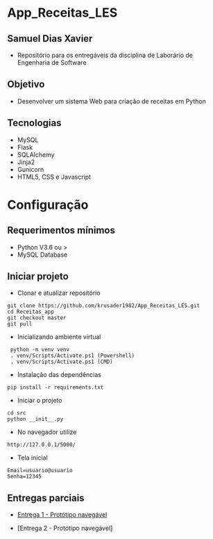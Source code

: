 # App_Receitas_LES


## Samuel Dias Xavier

* Repositório para os entregáveis da disciplina de Laborário de Engenharia de Software

## Objetivo
- Desenvolver um sistema Web para criação de receitas em Python

## Tecnologias
- MySQL
- Flask
- SQLAlchemy
- Jinja2
- Gunicorn
- HTML5, CSS e Javascript

# Configuração

## Requerimentos mínimos
- Python V3.6 ou >
- MySQL Database

## Iniciar projeto
- Clonar e atualizar repositório
```
git clone https://github.com/krusader1982/App_Receitas_LES.git
cd Receitas_app
git checkout master
git pull
```
- Inicializando ambiente virtual
```
 python -m venv venv
 . venv/Scripts/Activate.ps1 (Powershell)
 . venv/Scripts/Activate.ps1 (CMD)
```


- Instalação das dependências
```
pip install -r requirements.txt
```

- Iniciar o projeto

```
cd src
python __init__.py
```

- No navegador utilize
```
http://127.0.0.1/5000/
```

- Tela inicial

```
Email=usuario@usuario
Senha=12345
```

## Entregas parciais

- [Entrega 1 - Protótipo navegável](https://youtu.be/EYth8GWZtCc)

- [Entrega 2 - Protótipo navegável]
